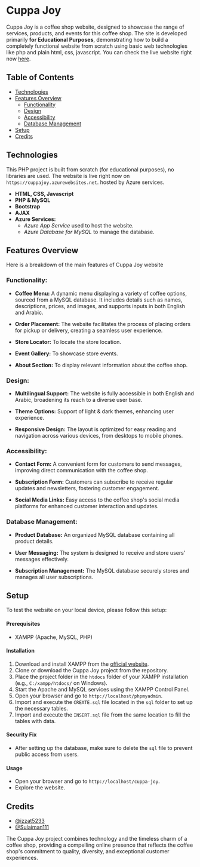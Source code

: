 # Cuppa Joy

Cuppa Joy is a coffee shop website, designed to showcase the range of services, products, and events for this coffee
shop. The site is developed primarily **for Educational Purposes**, demonstrating how to build a completely functional
website from scratch using basic web technologies like php and plain html, css, javascript.
You can check the live website right now [here](https://cuppajoy.azurewebsites.net).

## Table of Contents

- [Technologies](#technologies)
- [Features Overview](#features-overview)
    - [Functionality](#functionality)
    - [Design](#design)
    - [Accessibility](#accessibility)
    - [Database Management](#database-management)
- [Setup](#setup)
- [Credits](#credits)

## Technologies

This PHP project is built from scratch (for educational purposes), no libraries are used.
The website is live right now on `https://cuppajoy.azurewebsites.net`. hosted by Azure services.

- **HTML, CSS, Javascript**
- **PHP & MySQL**
- **Bootstrap**
- **AJAX**
- **Azure Services:**
    - *Azure App Service* used to host the website.
    - *Azure Database for MySQL* to manage the database.

## Features Overview

Here is a breakdown of the main features of Cuppa Joy website

### Functionality:

- **Coffee Menu:** A dynamic menu displaying a variety of coffee options, sourced from a MySQL database. It includes
  details such as names, descriptions, prices, and images, and supports inputs in both English and Arabic.

- **Order Placement:** The website facilitates the process of placing orders for pickup or delivery, creating a seamless
  user experience.

- **Store Locator:** To locate the store location.

- **Event Gallery:** To showcase store events.

- **About Section:** To display relevant information about the coffee shop.

### Design:

- **Multilingual Support:** The website is fully accessible in both English and Arabic, broadening its reach to a
  diverse user base.

- **Theme Options:** Support of light & dark themes, enhancing user experience.

- **Responsive Design:** The layout is optimized for easy reading and navigation across various devices, from desktops
  to mobile phones.

### Accessibility:

- **Contact Form:** A convenient form for customers to send messages, improving direct communication with the coffee
  shop.

- **Subscription Form:** Customers can subscribe to receive regular updates and newsletters, fostering customer
  engagement.

- **Social Media Links:** Easy access to the coffee shop's social media platforms for enhanced customer interaction and
  updates.

### Database Management:

- **Product Database:** An organized MySQL database containing all product details.

- **User Messaging:** The system is designed to receive and store users' messages effectively.

- **Subscription Management:** The MySQL database securely stores and manages all user subscriptions.

## Setup

To test the website on your local device, please follow this setup:

#### Prerequisites

- XAMPP (Apache, MySQL, PHP)

#### Installation

1. Download and install XAMPP from the [official website](https://www.apachefriends.org/index.html).
2. Clone or download the Cuppa Joy project from the repository.
3. Place the project folder in the `htdocs` folder of your XAMPP installation (e.g., `C:/xampp/htdocs/` on Windows).
4. Start the Apache and MySQL services using the XAMPP Control Panel.
5. Open your browser and go to `http://localhost/phpmyadmin`.
6. Import and execute the `CREATE.sql` file located in the `sql` folder to set up the necessary tables.
7. Import and execute the `INSERT.sql` file from the same location to fill the tables with data.

#### Security Fix

- After setting up the database, make sure to delete the `sql` file to prevent public access from users.

#### Usage

- Open your browser and go to `http://localhost/cuppa-joy`.
- Explore the website.

## Credits

- [@izzat5233](https://github.com/izzat5233)
- [@Sulaiman111](https://github.com/Sulaiman111)

The Cuppa Joy project combines technology and the timeless charm of a coffee shop, providing a compelling online
presence that reflects the coffee shop's commitment to quality, diversity, and exceptional customer experiences.

